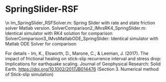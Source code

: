 # SpringSlider-RSF
\n
Im_SpringSlider_RSFSolver.m: Spring Slider with rate and state friction solver Matlab version. 
SolverComparison2_IMvsRK4_SpringSlider.m: Identical simulator with RK4 solution for comparison
SolverComparison3_IMvsMatlabODE_SpringSlider: Identical simulator with Matlab ODE Solver for comparison

For details - 
Im, K., Elsworth, D., Marone, C., & Leeman, J. (2017). The impact of frictional healing on stick-slip recurrence interval and stress drop: Implications for earthquake scaling. Journal of Geophysical Research: Solid Earth. https://doi.org/10.1002/2017JB014476
(Section 3. Numerical method of Stick-slip simulation)
